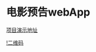 # 电影预告webApp

[项目演示地址](http://movie.kyriel.cn)

[!二维码](https://github.com/lhz960904/movie-trailer/blob/master/images/qrcode.png)

